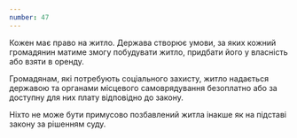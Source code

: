 ```yaml
---
number: 47
---
```


Кожен має право на житло. Держава створює умови, за яких кожний громадянин матиме змогу побудувати житло, придбати його
у власність або взяти в оренду.

Громадянам, які потребують соціального захисту, житло надається державою та органами місцевого самоврядування безоплатно
або за доступну для них плату відповідно до закону.

Ніхто не може бути примусово позбавлений житла інакше як на підставі закону за рішенням суду.

